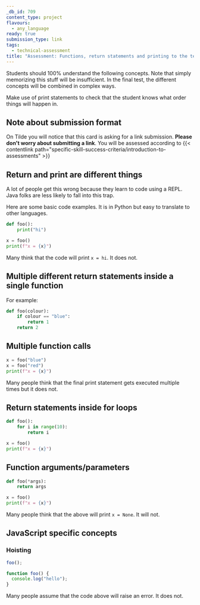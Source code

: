 ```yaml
---
_db_id: 709
content_type: project
flavours:
  - any_language
ready: true
submission_type: link
tags:
  - technical-assessment
title: "Assessment: Functions, return statements and printing to the terminal"
---
```


Students should 100% understand the following concepts. Note that simply memorizing this stuff will be insufficient. In the final test, the different concepts will be combined in complex ways.

Make use of print statements to check that the student knows what order things will happen in.

## Note about submission format

On Tilde you will notice that this card is asking for a link submission. **Please don't worry about submitting a link**. You will be assessed according to {{< contentlink path="specific-skill-success-criteria/introduction-to-assessments" >}}

## Return and print are different things

A lot of people get this wrong because they learn to code using a REPL. Java folks are less likely to fall into this trap.

Here are some basic code examples. It is in Python but easy to translate to other languages.

```python
def foo():
    print("hi")

x = foo()
print(f"x = {x}")
```

Many think that the code will print `x = hi`. It does not.

## Multiple different return statements inside a single function

For example:

```python
def foo(colour):
    if colour == "blue":
        return 1
    return 2
```

## Multiple function calls

```python
x = foo("blue")
x = foo("red")
print(f"x = {x}")
```

Many people think that the final print statement gets executed multiple times but it does not.

## Return statements inside for loops

```python
def foo():
    for i in range(10):
        return i

x = foo()
print(f"x = {x}")
```

## Function arguments/parameters

```python
def foo(*args):
    return args

x = foo()
print(f"x = {x}")
```

Many people think that the above will print `x = None`. It will not.

## JavaScript specific concepts

### Hoisting

```javascript
foo();

function foo() {
  console.log("hello");
}
```

Many people assume that the code above will raise an error. It does not.
